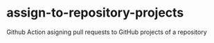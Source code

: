 # assign-to-repository-projects
Github Action asigning pull requests to GitHub projects of a repository
